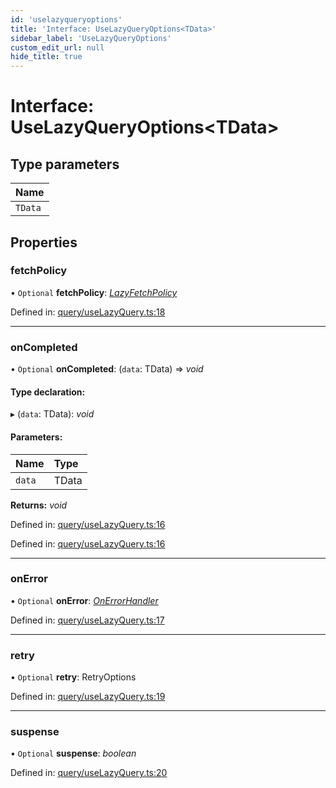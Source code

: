 ```yaml
---
id: 'uselazyqueryoptions'
title: 'Interface: UseLazyQueryOptions<TData>'
sidebar_label: 'UseLazyQueryOptions'
custom_edit_url: null
hide_title: true
---
```


# Interface: UseLazyQueryOptions<TData\>

## Type parameters

| Name    |
| :------ |
| `TData` |

## Properties

### fetchPolicy

• `Optional` **fetchPolicy**: [_LazyFetchPolicy_](../modules.md#lazyfetchpolicy)

Defined in: [query/useLazyQuery.ts:18](https://github.com/gqless/new_gqless/blob/master/packages/react/src/query/useLazyQuery.ts#L18)

---

### onCompleted

• `Optional` **onCompleted**: (`data`: TData) => _void_

#### Type declaration:

▸ (`data`: TData): _void_

#### Parameters:

| Name   | Type  |
| :----- | :---- |
| `data` | TData |

**Returns:** _void_

Defined in: [query/useLazyQuery.ts:16](https://github.com/gqless/new_gqless/blob/master/packages/react/src/query/useLazyQuery.ts#L16)

Defined in: [query/useLazyQuery.ts:16](https://github.com/gqless/new_gqless/blob/master/packages/react/src/query/useLazyQuery.ts#L16)

---

### onError

• `Optional` **onError**: [_OnErrorHandler_](../modules.md#onerrorhandler)

Defined in: [query/useLazyQuery.ts:17](https://github.com/gqless/new_gqless/blob/master/packages/react/src/query/useLazyQuery.ts#L17)

---

### retry

• `Optional` **retry**: RetryOptions

Defined in: [query/useLazyQuery.ts:19](https://github.com/gqless/new_gqless/blob/master/packages/react/src/query/useLazyQuery.ts#L19)

---

### suspense

• `Optional` **suspense**: _boolean_

Defined in: [query/useLazyQuery.ts:20](https://github.com/gqless/new_gqless/blob/master/packages/react/src/query/useLazyQuery.ts#L20)
